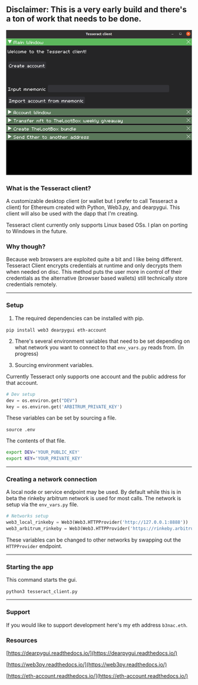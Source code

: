 ## Disclaimer: This is a very early build and there's a ton of work that needs to be done.

![Tesseract Client](./Tesseract_Client.png)

### What is the Tesseract client?

A customizable desktop client (or wallet but I prefer to call Tesseract a client) for Ethereum created with Python, Web3.py, and dearpygui. This client will also be used with the dapp that I'm creating.

Tesseract client currently only supports Linux based OSs. I plan on porting to Windows in the future.

### Why though?

Because web browsers are exploited quite a bit and I like being different. Tesseract Client encrypts credentials at runtime and only decrypts them when needed on disc. This method puts the user more in control of their credentials as the alternative (browser based wallets) still technically store credentials remotely.

---

### Setup

1. The required dependencies can be installed with pip.

`pip install web3 dearpygui eth-account`

2. There's several environment variables that need to be set depending on what network you want to connect to that `env_vars.py` reads from. (In progress)

3. Sourcing environment variables.

Currently Tesseract only supports one account and the public address for that account.

```python
# Dev setup
dev = os.environ.get("DEV")
key = os.environ.get('ARBITRUM_PRIVATE_KEY')
```

These variables can be set by sourcing a file.

`source .env`

The contents of that file.

```bash
export DEV='YOUR_PUBLIC_KEY'
export KEY='YOUR_PRIVATE_KEY'
```

---

### Creating a network connection

A local node or service endpoint may be used. By default while this is in beta the rinkeby arbitrum network is used for most calls. The network is setup via the `env_vars.py` file.

```python
# Networks setup
web3_local_rinkeby = Web3(Web3.HTTPProvider('http://127.0.0.1:8888'))
web3_arbitrum_rinkeby = Web3(Web3.HTTPProvider('https://rinkeby.arbitrum.io/rpc'))
```

These variables can be changed to other networks by swapping out the `HTTPProvider` endpoint.

---

### Starting the app

This command starts the gui.

`python3 tesseract_client.py`

---

### Support

If you would like to support development here's my eth address `b3nac.eth`.

### Resources


[https://dearpygui.readthedocs.io/](https://dearpygui.readthedocs.io/)

[https://web3py.readthedocs.io/](https://web3py.readthedocs.io/)

[https://eth-account.readthedocs.io/](https://eth-account.readthedocs.io/)